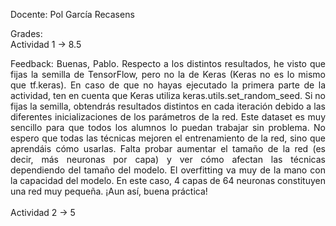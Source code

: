 Docente: Pol García Recasens

Grades:  
Actividad 1 -> 8.5  
<div align="justify">
Feedback: Buenas, Pablo.
Respecto a los distintos resultados, he visto que fijas la semilla de TensorFlow, pero no la de Keras (Keras no es lo mismo que tf.keras).  
En caso de que no hayas ejecutado la primera parte de la actividad, ten en cuenta que Keras utiliza keras.utils.set_random_seed.  
Si no fijas la semilla, obtendrás resultados distintos en cada iteración debido a las diferentes inicializaciones de los parámetros de la red.  
Este dataset es muy sencillo para que todos los alumnos lo puedan trabajar sin problema. No espero que todas las técnicas mejoren el entrenamiento de la red, sino que aprendáis cómo usarlas.  
Falta probar aumentar el tamaño de la red (es decir, más neuronas por capa) y ver cómo afectan las técnicas dependiendo del tamaño del modelo.   
El overfitting va muy de la mano con la capacidad del modelo. En este caso, 4 capas de 64 neuronas constituyen una red muy pequeña. ¡Aun así, buena práctica!  
</div>
<br>
Actividad 2 -> 5
